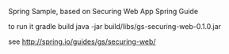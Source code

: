 Spring Sample, based on Securing Web App Spring Guide

to run it
	gradle build
	java -jar build/libs/gs-securing-web-0.1.0.jar


see http://spring.io/guides/gs/securing-web/

